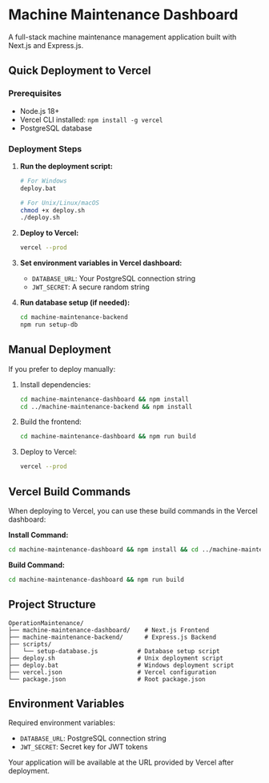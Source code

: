 # Machine Maintenance Dashboard

A full-stack machine maintenance management application built with Next.js and Express.js.

## Quick Deployment to Vercel

### Prerequisites
- Node.js 18+
- Vercel CLI installed: `npm install -g vercel`
- PostgreSQL database

### Deployment Steps

1. **Run the deployment script:**
   ```bash
   # For Windows
   deploy.bat
   
   # For Unix/Linux/macOS
   chmod +x deploy.sh
   ./deploy.sh
   ```

2. **Deploy to Vercel:**
   ```bash
   vercel --prod
   ```

3. **Set environment variables in Vercel dashboard:**
   - `DATABASE_URL`: Your PostgreSQL connection string
   - `JWT_SECRET`: A secure random string

4. **Run database setup (if needed):**
   ```bash
   cd machine-maintenance-backend
   npm run setup-db
   ```

## Manual Deployment

If you prefer to deploy manually:

1. Install dependencies:
   ```bash
   cd machine-maintenance-dashboard && npm install
   cd ../machine-maintenance-backend && npm install
   ```

2. Build the frontend:
   ```bash
   cd machine-maintenance-dashboard && npm run build
   ```

3. Deploy to Vercel:
   ```bash
   vercel --prod
   ```

## Vercel Build Commands

When deploying to Vercel, you can use these build commands in the Vercel dashboard:

**Install Command:**
```bash
cd machine-maintenance-dashboard && npm install && cd ../machine-maintenance-backend && npm install && cd ..
```

**Build Command:**
```bash
cd machine-maintenance-dashboard && npm run build
```

## Project Structure

```
OperationMaintenance/
├── machine-maintenance-dashboard/    # Next.js Frontend
├── machine-maintenance-backend/      # Express.js Backend
├── scripts/
│   └── setup-database.js           # Database setup script
├── deploy.sh                       # Unix deployment script
├── deploy.bat                      # Windows deployment script
├── vercel.json                     # Vercel configuration
└── package.json                    # Root package.json
```

## Environment Variables

Required environment variables:
- `DATABASE_URL`: PostgreSQL connection string
- `JWT_SECRET`: Secret key for JWT tokens

Your application will be available at the URL provided by Vercel after deployment.
